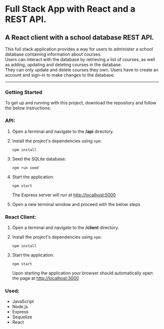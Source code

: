 
# Full Stack App with React and a REST API.
## A React client with a school database REST API.

This full stack application provides a way for users to administer a school database containing information about courses.   
Users can interact with the database by retrieving a list of courses, as well as adding, updating and deleting courses in the database.  
They can only update and delete courses they own.
Users have to create an account and sign-in to make changes to the database.


***
### Getting Started

To get up and running with this project, download the repository and follow the below instructions:


### API:

1. Open a terminal and navigate to the **/api** directory.
2. Install the project's dependencies using `npm`:

   ```
   npm install

   ```

3. Seed the SQLite database:

   ```
   npm run seed
   ```

4. Start the application.

   ```
   npm start
   ```

   The Express server will run at [http://localhost:5000](http://localhost:5000)
5. Open a new terminal window and proceed with the below steps


### React Client:

1. Open a terminal and navigate to the **/client** directory.
2. Install the project's dependencies using `npm`:

   ```
   npm install

   ```
3. Start the application.

   ```
   npm start
   ```
  
   Upon starting the application your browser should automatically open the page at [http://localhost:3000](http://localhost:3000)


### Used:

- JavaScript
- Node.js
- Express
- Sequelize
- React


